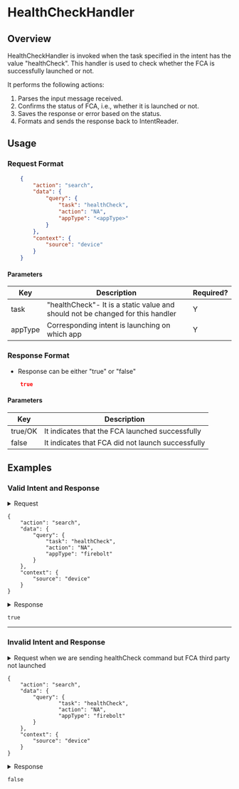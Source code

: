 # HealthCheckHandler 

## Overview

HealthCheckHandler is invoked when the task specified in the intent has the value "healthCheck". This handler is used to check whether the FCA is successfully launched or not.

It performs the following actions:
1. Parses the input message received.
2. Confirms the status of FCA, i.e., whether it is launched or not.
3. Saves the response or error based on the status.
4. Formats and sends the response back to IntentReader.

## Usage

### Request Format

```json
    {
        "action": "search",
        "data": {
            "query": {
                "task": "healthCheck",
                "action": "NA",
                "appType": "<appType>"
            }
        },
        "context": {
            "source": "device"
        }
    }
```

#### Parameters

| Key                 | Description                                                                         | Required?   |
| ------------------- | ----------------------------------------------------------------------------------- | ----------- |
| task                | "healthCheck"- It is a static value and should not be changed for this handler      | Y           |
| appType             | Corresponding intent is launching on which app                                      | Y           |


### Response Format
* Response can be either "true" or "false"

```json
    true
```
#### Parameters

| Key                         | Description                                             |
| --------------------------- | --------------------------------------------------------|
| true/OK                     | It indicates that the FCA launched successfully         |
| false                       | It indicates that FCA did not launch successfully       |




## Examples

### Valid Intent and Response

<details>
    <summary> Request </summary>
</details>

    {
        "action": "search",
        "data": {
            "query": {
                "task": "healthCheck",
                "action": "NA",
                "appType": "firebolt"
            }
        },
        "context": {
            "source": "device"
        }
    }

<details>
    <summary> Response </summary>
</details>

    true

----------------------------------------------------------------------------------------------------------------------

### Invalid Intent and Response

<details>
    <summary>Request when we are sending healthCheck command but FCA third party not launched  </summary>
</details>
 
    {
        "action": "search",
        "data": {
            "query": {
                    "task": "healthCheck",
                    "action": "NA",
                    "appType": "firebolt"
            }
        },
        "context": {
            "source": "device"
        }
    }

<details>
    <summary> Response  </summary>
</details>

    false
